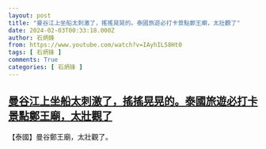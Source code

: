 ```yaml
---
layout: post
title: "曼谷江上坐船太刺激了，搖搖晃晃的。泰國旅遊必打卡景點鄭王廟，太壯觀了"
date: 2024-02-03T00:33:18.000Z
author: 石炳鋒
from: https://www.youtube.com/watch?v=IAyhIL58Ht0
tags: [ 石炳锋 ]
comments: True
categories: [ 石炳锋 ]
---
```

<!--1706920398000-->
[曼谷江上坐船太刺激了，搖搖晃晃的。泰國旅遊必打卡景點鄭王廟，太壯觀了](https://www.youtube.com/watch?v=IAyhIL58Ht0)
------

<div>
【泰國】曼谷鄭王廟，太壯觀了。
</div>

